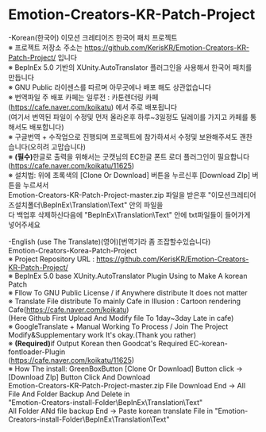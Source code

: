 # Emotion-Creators-KR-Patch-Project<br>
-Korean(한국어)
이모션 크레티어즈 한국어 패치 프로젝트<br>
※ 프로젝트 저장소 주소는 https://github.com/KerisKR/Emotion-Creators-KR-Patch-Project/ 입니다<br>
※ BepInEx 5.0 기반의 XUnity.AutoTranslator 플러그인을 사용해서 한국어 패치를 만듭니다<br>
※ GNU Public 라이센스를 따르며 아무곳에나 배포 해도 상관없습니다<br>
※ 번역파일 주 배포 카페는 일루전 : 카툰렌더링 카페(https://cafe.naver.com/koikatu) 에서 주로 배포됩니다<br>
   (여기서 번역된 파일이  수정및 먼저 올라온후 하루~3일정도 딜레이를 가지고 카페를 통해서도 배포합니다)<br>
※ 구글번역 + 수작업으로 진행되며 프로젝트에 참가하셔서 수정및 보완해주셔도 괜찬습니다(오히려 고맙습니다)<br>
※ <b>(필수)</b>한글로 출력을 위해서는 굿캣님의 EC한글 폰트 로더 플러그인이 필요합니다<br>
    (https://cafe.naver.com/koikatu/11625)<br>
※ 설치법: 위에 초록색의 [Clone Or Download] 버튼을 누르신후 [Download ZIp] 버튼을 누르셔서<br>
    Emotion-Creators-KR-Patch-Project-master.zip 파일을 받은후 "이모션크레티어즈설치폴더\BepInEx\Translation\Text" 안의 파일을<br>
    다 백업후 삭제하신다음에 "BepInEx\Translation\Text" 안에 txt파일들이 들어가게 넣어주세요<br>
         
-English (use The Translate)(영어)[번역기라 좀 조잡할수있습니다)<br>
Emotion-Creators-Korea-Patch-Project<br>
※ Project Repository URL : https://github.com/KerisKR/Emotion-Creators-KR-Patch-Project/<br>
※ BepInEx 5.0 base XUnity.AutoTranslator Plugin Using to Make A korean Patch<br>
※ Fllow To GNU Public License / if Anywhere distribute It does not matter<br>
※ Translate File distribute To mainly Cafe in Illusion : Cartoon rendering Cafe(https://cafe.naver.com/koikatu)<br>
   (Here Github First Upload And Modify file To 1day~3day Late in cafe)<br>
※ GoogleTranslate + Manual Working To Process /  Join The Project Modify&Supplementary work It's okay.(Thank you rather)<br>
※ <b>(Required)</b>if Output Korean then Goodcat's  Required EC-korean-fontloader-Plugin<br>
    (https://cafe.naver.com/koikatu/11625)<br>
※ How The install: GreenBoxButton [Clone Or Download] Button click -> [Download ZIp] Button Click And Download<br>
    Emotion-Creators-KR-Patch-Project-master.zip File Download End -> All File And Folder Backup And Delete in<br>
    "Emotion-Creators-install-Folder\BepInEx\Translation\Text" <br>
    All Folder ANd file backup End -> Paste korean translate File in  "Emotion-Creators-install-Folder\BepInEx\Translation\Text"<br>
